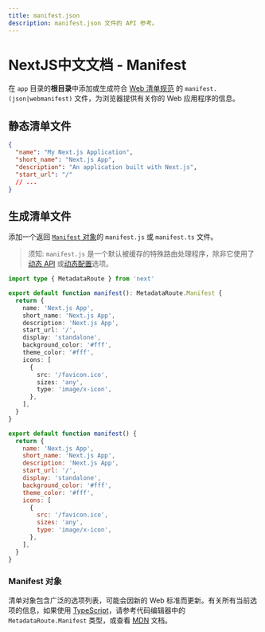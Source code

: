 ```yaml
---
title: manifest.json
description: manifest.json 文件的 API 参考。
---
```


# NextJS中文文档 - Manifest

在 `app` 目录的**根目录**中添加或生成符合 [Web 清单规范](https://developer.mozilla.org/docs/Web/Manifest) 的 `manifest.(json|webmanifest)` 文件，为浏览器提供有关你的 Web 应用程序的信息。

## 静态清单文件

```json
{
  "name": "My Next.js Application",
  "short_name": "Next.js App",
  "description": "An application built with Next.js",
  "start_url": "/"
  // ...
}
```

## 生成清单文件

添加一个返回 [`Manifest` 对象](#manifest-对象)的 `manifest.js` 或 `manifest.ts` 文件。

> 须知: `manifest.js` 是一个默认被缓存的特殊路由处理程序，除非它使用了[动态 API](/nextjs-cn/app/deep-dive/caching#dynamic-apis) 或[动态配置](/nextjs-cn/app/deep-dive/caching#segment-config-options)选项。

```ts switcher
import type { MetadataRoute } from 'next'

export default function manifest(): MetadataRoute.Manifest {
  return {
    name: 'Next.js App',
    short_name: 'Next.js App',
    description: 'Next.js App',
    start_url: '/',
    display: 'standalone',
    background_color: '#fff',
    theme_color: '#fff',
    icons: [
      {
        src: '/favicon.ico',
        sizes: 'any',
        type: 'image/x-icon',
      },
    ],
  }
}
```

```js switcher
export default function manifest() {
  return {
    name: 'Next.js App',
    short_name: 'Next.js App',
    description: 'Next.js App',
    start_url: '/',
    display: 'standalone',
    background_color: '#fff',
    theme_color: '#fff',
    icons: [
      {
        src: '/favicon.ico',
        sizes: 'any',
        type: 'image/x-icon',
      },
    ],
  }
}
```

### Manifest 对象

清单对象包含广泛的选项列表，可能会因新的 Web 标准而更新。有关所有当前选项的信息，如果使用 [TypeScript](/nextjs-cn/app/api-reference/config/typescript#ide-plugin)，请参考代码编辑器中的 `MetadataRoute.Manifest` 类型，或查看 [MDN](https://developer.mozilla.org/docs/Web/Manifest) 文档。
